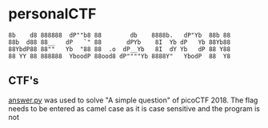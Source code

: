 # personalCTF
```
8b    d8 888888  dP""b8 88        db    8888b.   dP"Yb  88b 88 
88b  d88 88__   dP   `" 88       dPYb    8I  Yb dP   Yb 88Yb88 
88YbdP88 88""   Yb  "88 88  .o  dP__Yb   8I  dY Yb   dP 88 Y88 
88 YY 88 888888  YboodP 88ood8 dP""""Yb 8888Y"   YbodP  88  Y8 
```
 

## CTF's

[answer.py](https://github.com/IPMegladon/personalCTF/blob/master/answer.py) was used to solve "A simple question" of
picoCTF 2018. The flag needs to be entered as camel case as it is case sensitive and the program is not
